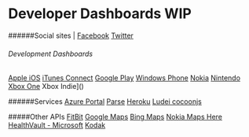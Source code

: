 Developer Dashboards **WIP**
====================
######Social sites |
[Facebook](https://developers.facebook.com/)
[Twitter](https://dev.twitter.com//)

###### Development Dashboards
[Apple iOS](https://developer.apple.com/membercenter/)
[iTunes Connect](https://itunesconnect.apple.com/)
[Google Play]()
[Windows Phone](http://dev.windows.com)
[Nokia]()
[Nintendo]()
[Xbox One]()
Xbox Indie]()

######Services
[Azure Portal]()
[Parse](https://www.parse.com/apps)
[Heroku](https://dashboard-next.heroku)
[Ludei cocoonjs]()

#####Other APIs
[FitBit]()
[Google Maps]()
[Bing Maps]()
[Nokia Maps Here]()
[HealthVault - Microsoft]()
[Kodak]()
